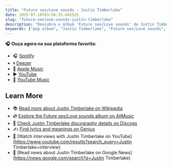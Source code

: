 ```yaml
---
title: "Future sex/Love sounds - Justin Timberlake"
date: 2025-07-18T03:56:15.641525
slug: "future-sexlove-sounds-justin-timberlake"
description: "Descubra o álbum 'Future sex/Love sounds' de Justin Timberlake, um destaque na música pop."
keywords: ["pop album", "Justin Timberlake", "Future sex/Love sounds", "music"]
---
```






**🎧 Ouça agora na sua plataforma favorita:**

- 🎧 [Spotify](https://open.spotify.com/search/Future%20sex/Love%20sounds%20Justin%20Timberlake)
- 🌀 [Deezer](https://www.deezer.com/search/Future%20sex/Love%20sounds%20Justin%20Timberlake)
- 🍎 [Apple Music](https://music.apple.com/search?term=Future%20sex/Love%20sounds%20Justin%20Timberlake)
- ▶️ [YouTube](https://www.youtube.com/results?search_query=Future%20sex/Love%20sounds%20Justin%20Timberlake)
- 🎵 [YouTube Music](https://music.youtube.com/search?q=Future%20sex/Love%20sounds%20Justin%20Timberlake)

## Learn More

- 📚 [Read more about Justin Timberlake on Wikipedia](https://en.wikipedia.org/wiki/Justin+Timberlake)
- 💿 [Explore the Future sex/Love sounds album on AllMusic](https://www.allmusic.com/search/albums/Future+sex%2FLove+sounds)
- 📀 [Check Justin Timberlake discography details on Discogs](https://www.discogs.com/search/?q=Future+sex%2FLove+sounds+Justin+Timberlake&type=all)
- ✍️ [Find lyrics and meanings on Genius](https://genius.com/search?q=Future+sex%2FLove+sounds%20Justin+Timberlake)
- 🎤 [Watch interviews with Justin Timberlake on YouTube](https://www.youtube.com/results?search_query=Justin Timberlake+interview)
- 📰 [Read news about Justin Timberlake on Google News](https://news.google.com/search?q=Justin Timberlake)